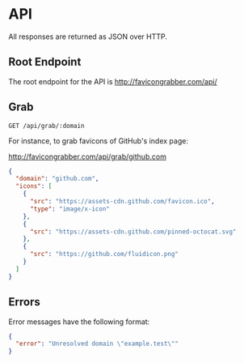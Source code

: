 # API

All responses are returned as JSON over HTTP.

## Root Endpoint

The root endpoint for the API is http://favicongrabber.com/api/

## Grab

```
GET /api/grab/:domain
```

For instance, to grab favicons of GitHub's index page:

http://favicongrabber.com/api/grab/github.com

```json
{
  "domain": "github.com",
  "icons": [
    {
      "src": "https://assets-cdn.github.com/favicon.ico",
      "type": "image/x-icon"
    },
    {
      "src": "https://assets-cdn.github.com/pinned-octocat.svg"
    },
    {
      "src": "https://github.com/fluidicon.png"
    }
  ]
}
```

## Errors

Error messages have the following format:

```json
{
  "error": "Unresolved domain \"example.test\""
}
```
